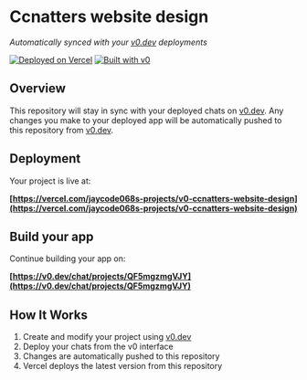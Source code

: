 # Ccnatters website design

*Automatically synced with your [v0.dev](https://v0.dev) deployments*

[![Deployed on Vercel](https://img.shields.io/badge/Deployed%20on-Vercel-black?style=for-the-badge&logo=vercel)](https://vercel.com/jaycode068s-projects/v0-ccnatters-website-design)
[![Built with v0](https://img.shields.io/badge/Built%20with-v0.dev-black?style=for-the-badge)](https://v0.dev/chat/projects/QF5mgzmgVJY)

## Overview

This repository will stay in sync with your deployed chats on [v0.dev](https://v0.dev).
Any changes you make to your deployed app will be automatically pushed to this repository from [v0.dev](https://v0.dev).

## Deployment

Your project is live at:

**[https://vercel.com/jaycode068s-projects/v0-ccnatters-website-design](https://vercel.com/jaycode068s-projects/v0-ccnatters-website-design)**

## Build your app

Continue building your app on:

**[https://v0.dev/chat/projects/QF5mgzmgVJY](https://v0.dev/chat/projects/QF5mgzmgVJY)**

## How It Works

1. Create and modify your project using [v0.dev](https://v0.dev)
2. Deploy your chats from the v0 interface
3. Changes are automatically pushed to this repository
4. Vercel deploys the latest version from this repository
